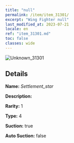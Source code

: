 ```yaml
---
title: "null"
permalink: /item/item_31301/
excerpt: "Wing Fighter null"
last_modified_at: 2023-07-21
locale: en
ref: "item_31301.md"
toc: false
classes: wide
---
```



 ![Unknown_31301](/images/item/Settlement_star_p.png)



## Details

 **Name:** *Settlement_star* 

 **Description:** 

 **Rarity:** 1 

 **Type:** 4 

 **Suction:** true 

 **Auto Suction:** false 


